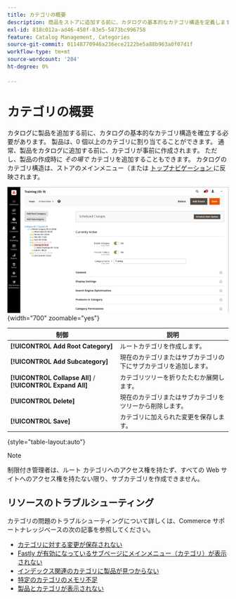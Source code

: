 ```yaml
---
title: カテゴリの概要
description: 商品をストアに追加する前に、カタログの基本的なカテゴリ構造を定義します。
exl-id: 818c012a-ad46-458f-83e5-5873bc996758
feature: Catalog Management, Categories
source-git-commit: 01148770946a236ece2122be5a88b963a0f07d1f
workflow-type: tm+mt
source-wordcount: '204'
ht-degree: 0%

---
```


# カテゴリの概要

カタログに製品を追加する前に、カタログの基本的なカテゴリ構造を確立する必要があります。 製品は、0 個以上のカテゴリに割り当てることができます。 通常、製品をカタログに追加する前に、カテゴリが事前に作成されます。 ただし、製品の作成時に _その場で_ カテゴリを追加することもできます。 カタログのカテゴリ構造は、ストアのメインメニュー（または [ トップナビゲーション ](navigation-top.md) に反映されます。

![ カテゴリツリー ](./assets/category-selected.png){width="700" zoomable="yes"}

| 制御 | 説明 |
|--- |--- |
| **[!UICONTROL Add Root Category]** | ルートカテゴリを作成します。 |
| **[!UICONTROL Add Subcategory]** | 現在のカテゴリまたはサブカテゴリの下にサブカテゴリを追加します。 |
| **[!UICONTROL Collapse All]** / **[!UICONTROL Expand All]** | カテゴリツリーを折りたたむか展開します。 |
| **[!UICONTROL Delete]** | 現在のカテゴリまたはサブカテゴリをツリーから削除します。 |
| **[!UICONTROL Save]** | カテゴリに加えられた変更を保存します。 |

{style="table-layout:auto"}

>[!NOTE]
>
>制限付き管理者は、ルート カテゴリへのアクセス権を持たず、すべての Web サイトへのアクセス権を持たない限り、サブカテゴリを作成できません。

## リソースのトラブルシューティング

カテゴリの問題のトラブルシューティングについて詳しくは、Commerce サポートナレッジベースの次の記事を参照してください。

- [ カテゴリに対する変更が保存されない ](https://experienceleague.adobe.com/docs/commerce-knowledge-base/kb/troubleshooting/miscellaneous/changes-to-categories-are-not-being-saved.html)
- [Fastly が有効になっているサブページにメインメニュー（カテゴリ）が表示されない ](https://experienceleague.adobe.com/docs/commerce-knowledge-base/kb/troubleshooting/miscellaneous/main-menu-categories-not-displayed-on-subpages-with-fastly-enabled.html)
- [ インデックス関連のカテゴリに製品が見つからない ](https://experienceleague.adobe.com/docs/commerce-knowledge-base/kb/support-tools/patches/v1-0-6/mdva-30977-magento-patch-missing-products-from-categories-indexing-related.html)
- [ 特定のカテゴリのメモリ不足 ](https://experienceleague.adobe.com/docs/commerce-knowledge-base/kb/support-tools/patches/v1-0-19/mdva-31307-magento-patch-out-of-memory-on-certain-categories.html)
- [ 製品とカテゴリが表示されない ](https://experienceleague.adobe.com/docs/commerce-knowledge-base/kb/support-tools/patches/v1-0-18/mdva-34695-magento-patch-products-and-categories-not-displaying.html)
